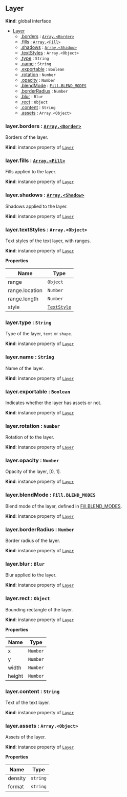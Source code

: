 ## Layer
**Kind**: global interface

<a name="Layer"></a>
* [Layer](#Layer)
    * [.borders](#Layer+borders) : [<code>Array.&lt;Border&gt;</code>](border.md)
    * [.fills](#Layer+fills) : [<code>Array.&lt;Fill&gt;</code>](fill.md)
    * [.shadows](#Layer+shadows) : [<code>Array.&lt;Shadow&gt;</code>](shadow.md)
    * [.textStyles](#Layer+textStyles) : <code>Array.&lt;Object&gt;</code>
    * [.type](#Layer+type) : <code>String</code>
    * [.name](#Layer+name) : <code>String</code>
    * [.exportable](#Layer+exportable) : <code>Boolean</code>
    * [.rotation](#Layer+rotation) : <code>Number</code>
    * [.opacity](#Layer+opacity) : <code>Number</code>
    * [.blendMode](#Layer+blendMode) : [<code>Fill.BLEND_MODES</code>](fill.md)
    * [.borderRadius](#Layer+borderRadius) : <code>Number</code>
    * [.blur](#Layer+blur) : <code>Blur</code>
    * [.rect](#Layer+rect) : <code>Object</code>
    * [.content](#Layer+content) : <code>String</code>
    * [.assets](#Layer+assets) : <code>Array.&lt;Object&gt;</code>

<a name="Layer+borders"></a>

### layer.borders : [<code>Array.&lt;Border&gt;</code>](border.md)
Borders of the layer.

**Kind**: instance property of [<code>Layer</code>](#Layer)
<a name="Layer+fills"></a>

### layer.fills : [<code>Array.&lt;Fill&gt;</code>](fill.md)
Fills applied to the layer.

**Kind**: instance property of [<code>Layer</code>](#Layer)
<a name="Layer+shadows"></a>

### layer.shadows : [<code>Array.&lt;Shadow&gt;</code>](shadow.md)
Shadows applied to the layer.

**Kind**: instance property of [<code>Layer</code>](#Layer)
<a name="Layer+textStyles"></a>

### layer.textStyles : <code>Array.&lt;Object&gt;</code>
Text styles of the text layer, with ranges.

**Kind**: instance property of [<code>Layer</code>](#Layer)

**Properties**

| Name | Type |
| --- | --- |
| range | <code>Object</code> |
| range.location | <code>Number</code> |
| range.length | <code>Number</code> |
| style | [<code>TextStyle</code>](textStyle.md) |

<a name="Layer+type"></a>

### layer.type : <code>String</code>
Type of the layer, `text` or `shape`.

**Kind**: instance property of [<code>Layer</code>](#Layer)
<a name="Layer+name"></a>

### layer.name : <code>String</code>
Name of the layer.

**Kind**: instance property of [<code>Layer</code>](#Layer)
<a name="Layer+exportable"></a>

### layer.exportable : <code>Boolean</code>
Indicates whether the layer has assets or not.

**Kind**: instance property of [<code>Layer</code>](#Layer)
<a name="Layer+rotation"></a>

### layer.rotation : <code>Number</code>
Rotation of to the layer.

**Kind**: instance property of [<code>Layer</code>](#Layer)
<a name="Layer+opacity"></a>

### layer.opacity : <code>Number</code>
Opacity of the layer, [0, 1].

**Kind**: instance property of [<code>Layer</code>](#Layer)
<a name="Layer+blendMode"></a>

### layer.blendMode : <code>Fill.BLEND_MODES</code>
Blend mode of the layer, defined in [Fill.BLEND_MODES](fill.md).

**Kind**: instance property of [<code>Layer</code>](#Layer)
<a name="Layer+borderRadius"></a>

### layer.borderRadius : <code>Number</code>
Border radius of the layer.

**Kind**: instance property of [<code>Layer</code>](#Layer)
<a name="Layer+blur"></a>

### layer.blur : <code>Blur</code>
Blur applied to the layer.

**Kind**: instance property of [<code>Layer</code>](#Layer)
<a name="Layer+rect"></a>

### layer.rect : <code>Object</code>
Bounding rectangle of the layer.

**Kind**: instance property of [<code>Layer</code>](#Layer)

**Properties**

| Name | Type |
| --- | --- |
| x | <code>Number</code> |
| y | <code>Number</code> |
| width | <code>Number</code> |
| height | <code>Number</code> |

<a name="Layer+content"></a>

### layer.content : <code>String</code>
Text of the text layer.

**Kind**: instance property of [<code>Layer</code>](#Layer)
<a name="Layer+assets"></a>

### layer.assets : <code>Array.&lt;Object&gt;</code>
Assets of the layer.

**Kind**: instance property of [<code>Layer</code>](#Layer)

**Properties**

| Name | Type |
| --- | --- |
| density | <code>string</code> |
| format | <code>string</code> |
